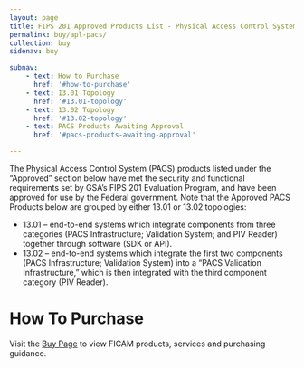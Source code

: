 ```yaml
---
layout: page
title: FIPS 201 Approved Products List - Physical Access Control System Components
permalink: buy/apl-pacs/
collection: buy
sidenav: buy

subnav:
    - text: How to Purchase
      href: '#how-to-purchase'
    - text: 13.01 Topology
      href: '#13.01-topology'
    - text: 13.02 Topology
      href: '#13.02-topology'
    - text: PACS Products Awaiting Approval
      href: '#pacs-products-awaiting-approval'

---
```


The Physical Access Control System (PACS) products listed under the “Approved” section below have met the security and functional requirements set by GSA’s FIPS 201 Evaluation Program, and have been approved for use by the Federal government. Note that the Approved PACS Products below are grouped by either 13.01 or 13.02 topologies:

- 13.01 – end-to-end systems which integrate components from three categories (PACS Infrastructure; Validation System; and PIV Reader) together through software (SDK or API).
- 13.02 – end-to-end systems which integrate the first two components (PACS Infrastructure; Validation System) into a “PACS Validation Infrastructure,” which is then integrated with the third component category (PIV Reader).

# How To Purchase

Visit the [Buy Page](../buy) to view FICAM products, services and purchasing guidance.